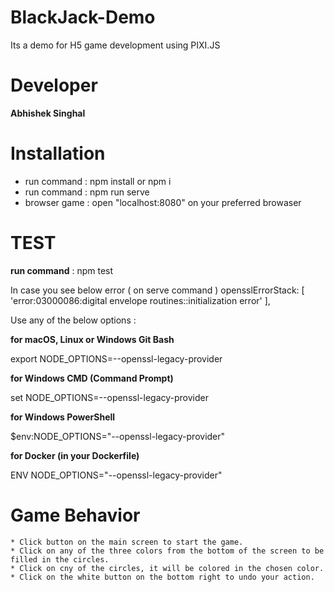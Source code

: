 # BlackJack-Demo

Its a demo for H5 game development using PIXI.JS

# Developer

**Abhishek Singhal**

# Installation

- run command : npm install or npm i
- run command : npm run serve
- browser game : open "localhost:8080" on your preferred browaser

# TEST

**run command** : npm test

In case you see below error ( on serve command )
opensslErrorStack: [ 'error:03000086:digital envelope routines::initialization error' ],

Use any of the below options :

**for macOS, Linux or Windows Git Bash**

export NODE_OPTIONS=--openssl-legacy-provider

**for Windows CMD (Command Prompt)**

set NODE_OPTIONS=--openssl-legacy-provider

**for Windows PowerShell**

$env:NODE_OPTIONS="--openssl-legacy-provider"

**for Docker (in your Dockerfile)**

ENV NODE_OPTIONS="--openssl-legacy-provider"

# Game Behavior

    * Click button on the main screen to start the game.
    * Click on any of the three colors from the bottom of the screen to be filled in the circles.
    * Click on cny of the circles, it will be colored in the chosen color.
    * Click on the white button on the bottom right to undo your action.
